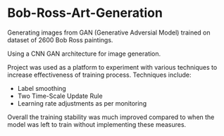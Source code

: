 # Bob-Ross-Art-Generation
Generating images from GAN (Generative Adversial Model) trained on dataset of 2600 Bob Ross paintings.

Using a CNN GAN architecture for image generation.

Project was used as a platform to experiment with various techniques to increase effectiveness of training process.
Techniques include:
* Label smoothing
* Two Time-Scale Update Rule
* Learning rate adjustments as per monitoring

Overall the training stability was much improved compared to when the model was left to train without implementing these measures.
